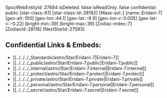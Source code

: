 ﻿---
location: [-8.9,-44.1,100]
type: Star
tags:
- astro/Star

---
SpocWebEntityId: 27684
isDeleted: false
isReadOnly: false
confidential: public
[star-class::K1]
[star-class-id::28192]
[Mass-sol::]
[name::Eridani-7]
[geo-alt::100]
[geo-lon::44.1]
[geo-lat::-8.9]
[geo-lon-v::0.005]
[geo-lat-v::-0.22]
[bright-min::39]
[bright-max::39]
[Zodiac-index::7]
[ZodiacId::28118]
[NextStarId::27593]



## Confidential Links & Embeds: 
- [[../../../_Standards/astro/Star/Eridani-7|Eridani-7]] 
- [[../../../_public/astro/Star/Eridani-7.public|Eridani-7.public]] 
- [[../../../_internal/astro/Star/Eridani-7.internal|Eridani-7.internal]] 
- [[../../../_protect/astro/Star/Eridani-7.protect|Eridani-7.protect]] 
- [[../../../_private/astro/Star/Eridani-7.private|Eridani-7.private]] 
- [[../../../_personal/astro/Star/Eridani-7.personal|Eridani-7.personal]] 
- [[../../../_secret/astro/Star/Eridani-7.secret|Eridani-7.secret]]

